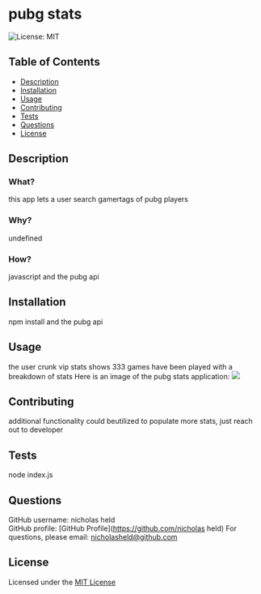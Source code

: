 # pubg stats

  ![License: MIT](https://img.shields.io/badge/License-MIT-yellow.svg)
## Table of Contents
* [Description](##Description)
* [Installation](##Installation)
* [Usage](##Usage)
* [Contributing](##Contributing)
* [Tests](##Tests)
* [Questions](##Questions)
* [License](##License)
## Description
### What?
this app lets a user search gamertags of pubg players
### Why?
undefined
### How?
javascript and the pubg api
## Installation
npm install and the pubg api
## Usage 
the user crunk vip stats shows 333 games have been played with a breakdown of stats
Here is an image of the pubg stats application: 
![](./pubg.PNG)
## Contributing
additional functionality could beutilized to populate more stats, just reach out to developer
## Tests
node index.js
## Questions
GitHub username: nicholas held  
GitHub profile: [GitHub Profile](https://github.com/nicholas held)
For questions, please email: <nicholasheld@github.com>
## License
Licensed under the [MIT License](https://opensource.org/licenses/MIT)